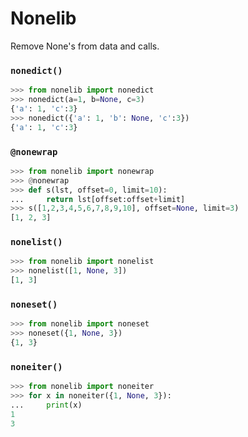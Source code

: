# Nonelib

Remove None's from data and calls.

### `nonedict()`

```python
>>> from nonelib import nonedict
>>> nonedict(a=1, b=None, c=3)
{'a': 1, 'c':3}
>>> nonedict({'a': 1, 'b': None, 'c':3})
{'a': 1, 'c':3}
```

### `@nonewrap`

```python
>>> from nonelib import nonewrap
>>> @nonewrap
>>> def s(lst, offset=0, limit=10):
...     return lst[offset:offset+limit]
>>> s([1,2,3,4,5,6,7,8,9,10], offset=None, limit=3)
[1, 2, 3]
```

### `nonelist()`

```python
>>> from nonelib import nonelist
>>> nonelist([1, None, 3])
[1, 3]
```

### `noneset()`

```python
>>> from nonelib import noneset
>>> noneset({1, None, 3})
{1, 3}
```

### `noneiter()`

```python
>>> from nonelib import noneiter
>>> for x in noneiter({1, None, 3}):
...     print(x)
1
3
```
